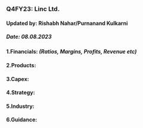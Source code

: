 ### Q4FY23: Linc Ltd.
#### Updated by: Rishabh Nahar/Purnanand Kulkarni
##### Date: 08.08.2023


#### 1.Financials: _(Ratios, Margins, Profits, Revenue etc)_



#### 2.Products:



#### 3.Capex:



#### 4.Strategy:



#### 5.Industry:



#### 6.Guidance:







